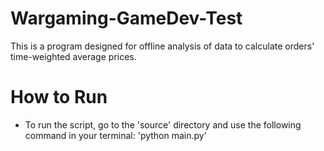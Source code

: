 # Wargaming-GameDev-Test
This is a program designed for offline analysis of data to calculate orders' time-weighted average prices.

# How to Run
- To run the script, go to the 'source' directory and use the following command in your terminal: 'python main.py'